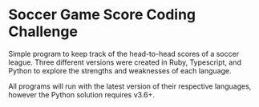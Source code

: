 # Soccer Game Score Coding Challenge

Simple program to keep track of the head-to-head scores of a soccer league. Three different versions were created in Ruby, Typescript, and Python to explore the strengths and weaknesses of each language. 

All programs will run with the latest version of their respective languages, however the Python solution requires v3.6+.